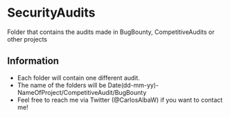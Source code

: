 # SecurityAudits
Folder that contains the audits made in BugBounty, CompetitiveAudits or other projects

## Information
- Each folder will contain one different audit.
- The name of the folders will be Date(dd-mm-yy)-NameOfProject/CompetitiveAudit/BugBounty
- Feel free to reach me via Twitter (@CarlosAlbaW) if you want to contact me!
